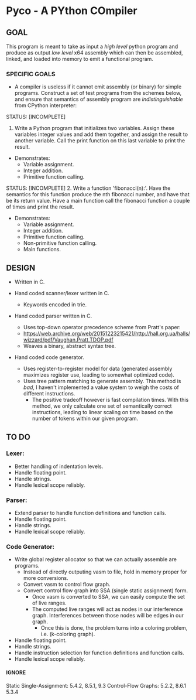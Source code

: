# Pyco - A PYthon COmpiler
## GOAL
This program is meant to take as input a *high level* python program and produce as output
*low level* x64 assembly which can then be assembled, linked, and loaded into memory to emit
a functional program.

### SPECIFIC GOALS
- A compiler is useless if it cannot emit assembly (or binary) for simple
programs. Construct a set of test programs from the schemes below, and ensure
that semantics of assembly program are *indistinguishable* from CPython
interpreter:

STATUS: [INCOMPLETE]
1. Write a Python program that initializes two variables. Assign these
variables integer values and add them together, and assign the result to
another variable. Call the print function on this last variable to print the
result.
- Demonstrates:
    - Variable assignment.
    - Integer addition.
    - Primitive function calling.

STATUS: [INCOMPLETE]
2. Write a function 'fibonacci(n):'. Have the semantics for this function
produce the nth fibonacci number, and have that be its return value. Have a
main function call the fibonacci function a couple of times and print the 
result.
- Demonstrates:
    - Variable assignment.
    - Integer addition.
    - Primitive function calling.
    - Non-primitive function calling.
    - Main functions.



## DESIGN
- Written in C.

- Hand coded scanner/lexer written in C.
    - Keywords encoded in trie.

- Hand coded parser written in C.
    - Uses top-down operator precedence scheme from Pratt's paper:
    - https://web.archive.org/web/20151223215421/http://hall.org.ua/halls/wizzard/pdf/Vaughan.Pratt.TDOP.pdf 
    - Weaves a binary, abstract syntax tree.

- Hand coded code generator.
    - Uses register-to-register model for data (generated assembly maximizes
    register use, leading to somewhat optimized code).
    - Uses tree pattern matching to generate assembly. This method is *bad*, I
    haven't implemented a value system to weigh the costs of different
    instructions.
        - The positive tradeoff however is fast compilation times. With this
        method, we only calculate one set of semantically correct instructions,
        leading to linear scaling on time based on the number of tokens within our
        given program.

## TO DO
### Lexer:
- Better handling of indentation levels.
- Handle floating point.
- Handle strings.
- Handle lexical scope reliably.

### Parser:
- Extend parser to handle function definitions and function calls.
- Handle floating point.
- Handle strings.
- Handle lexical scope reliably.

### Code Generator:
- Write global register allocator so that we can actually assemble are programs.
    - Instead of directly outputing vasm to file, hold in memory proper for more
    conversions.
    - Convert vasm to control flow graph.
    - Convert control flow graph into SSA (single static assignment) form.
        - Once vasm is converted to SSA, we can easily compute the set of live
        ranges.
        - The computed live ranges will act as nodes in our interference graph.
        Interferences between those nodes will be edges in our graph.
            - Once this is done, the problem turns into a coloring problem, i.e.
            (k-coloring graph).
- Handle floating point.
- Handle strings.
- Handle instruction selection for function definitions and function calls.
- Handle lexical scope reliably.

#### IGNORE
Static Single-Assignment: 5.4.2, 8.5.1, 9.3
Control-Flow Graphs: 5.2.2, 8.6.1 5.3.4
